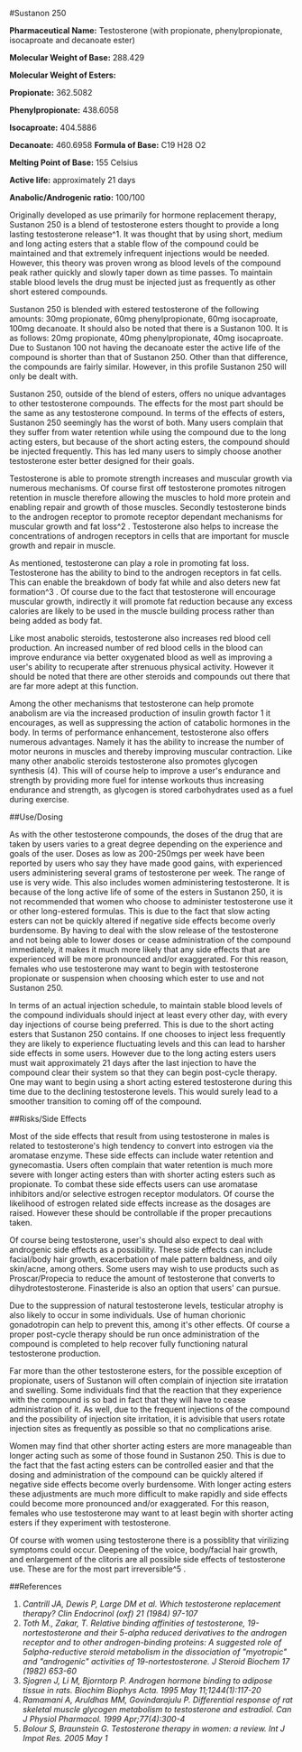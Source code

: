 #Sustanon 250

**Pharmaceutical Name:** Testosterone (with propionate, phenylpropionate, isocaproate and decanoate ester)

**Molecular Weight of Base:** 288.429

**Molecular Weight of Esters:**

**Propionate:** 362.5082

**Phenylpropionate:** 438.6058

**Isocaproate:** 404.5886

**Decanoate:** 460.6958
**Formula of Base:** C19 H28 O2

**Melting Point of Base:** 155 Celsius

**Active life:** approximately 21 days

**Anabolic/Androgenic ratio:** 100/100

Originally developed as use primarily for hormone replacement therapy, Sustanon 250 is a blend of testosterone esters thought to provide a long lasting testosterone release^1. It was thought that by using short, medium and long acting esters that a stable flow of the compound could be maintained and that extremely infrequent injections would be needed. However, this theory was proven wrong as blood levels of the compound peak rather quickly and slowly taper down as time passes. To maintain stable blood levels the drug must be injected just as frequently as other short estered compounds.

Sustanon 250 is blended with estered testosterone of the following amounts: 30mg propionate, 60mg phenylpropionate, 60mg isocaproate, 100mg decanoate. It should also be noted that there is a Sustanon 100. It is as follows: 20mg propionate, 40mg phenylpropionate, 40mg isocaproate. Due to Sustanon 100 not having the decanoate ester the active life of the compound is shorter than that of Sustanon 250. Other than that difference, the compounds are fairly similar. However, in this profile Sustanon 250 will only be dealt with.

Sustanon 250, outside of the blend of esters, offers no unique advantages to other testosterone compounds. The effects for the most part should be the same as any testosterone compound. In terms of the effects of esters, Sustanon 250 seemingly has the worst of both. Many users complain that they suffer from water retention while using the compound due to the long acting esters, but because of the short acting esters, the compound should be injected frequently. This has led many users to simply choose another testosterone ester better designed for their goals.

Testosterone is able to promote strength increases and muscular growth via numerous mechanisms. Of course first off testosterone promotes nitrogen retention in muscle therefore allowing the muscles to hold more protein and enabling repair and growth of those muscles. Secondly testosterone binds to the androgen receptor to promote receptor dependant mechanisms for muscular growth and fat loss^2 . Testosterone also helps to increase the concentrations of androgen receptors in cells that are important for muscle growth and repair in muscle.

As mentioned, testosterone can play a role in promoting fat loss. Testosterone has the ability to bind to the androgen receptors in fat cells. This can enable the breakdown of body fat while and also deters new fat formation^3 . Of course due to the fact that testosterone will encourage muscular growth, indirectly it will promote fat reduction because any excess calories are likely to be used in the muscle building process rather than being added as body fat.

Like most anabolic steroids, testosterone also increases red blood cell production. An increased number of red blood cells in the blood can improve endurance via better oxygenated blood as well as improving a user's ability to recuperate after strenuous physical activity. However it should be noted that there are other steroids and compounds out there that are far more adept at this function.

Among the other mechanisms that testosterone can help promote anabolism are via the increased production of insulin growth factor 1 it encourages, as well as suppressing the action of catabolic hormones in the body. In terms of performance enhancement, testosterone also offers numerous advantages. Namely it has the ability to increase the number of motor neurons in muscles and thereby improving muscular contraction. Like many other anabolic steroids testosterone also promotes glycogen synthesis (4). This will of course help to improve a user's endurance and strength by providing more fuel for intense workouts thus increasing endurance and strength, as glycogen is stored carbohydrates used as a fuel during exercise.

##Use/Dosing

As with the other testosterone compounds, the doses of the drug that are taken by users varies to a great degree depending on the experience and goals of the user. Doses as low as 200-250mgs per week have been reported by users who say they have made good gains, with experienced users administering several grams of testosterone per week. The range of use is very wide. This also includes women administering testosterone. It is because of the long active life of some of the esters in Sustanon 250, it is not recommended that women who choose to administer testosterone use it or other long-estered formulas. This is due to the fact that slow acting esters can not be quickly altered if negative side effects become overly burdensome. By having to deal with the slow release of the testosterone and not being able to lower doses or cease administration of the compound immediately, it makes it much more likely that any side effects that are experienced will be more pronounced and/or exaggerated. For this reason, females who use testosterone may want to begin with testosterone propionate or suspension when choosing which ester to use and not Sustanon 250.

In terms of an actual injection schedule, to maintain stable blood levels of the compound individuals should inject at least every other day, with every day injections of course being preferred. This is due to the short acting esters that Sustanon 250 contains. If one chooses to inject less frequently they are likely to experience fluctuating levels and this can lead to harsher side effects in some users. However due to the long acting esters users must wait approximately 21 days after the last injection to have the compound clear their system so that they can begin post-cycle therapy. One may want to begin using a short acting estered testosterone during this time due to the declining testosterone levels. This would surely lead to a smoother transition to coming off of the compound. 

##Risks/Side Effects

Most of the side effects that result from using testosterone in males is related to testosterone's high tendency to convert into estrogen via the aromatase enzyme. These side effects can include water retention and gynecomastia. Users often complain that water retention is much more severe with longer acting esters than with shorter acting esters such as propionate. To combat these side effects users can use aromatase inhibitors and/or selective estrogen receptor modulators. Of course the likelihood of estrogen related side effects increase as the dosages are raised. However these should be controllable if the proper precautions taken.

Of course being testosterone, user's should also expect to deal with androgenic side effects as a possibility. These side effects can include facial/body hair growth, exacerbation of male pattern baldness, and oily skin/acne, among others. Some users may wish to use products such as Proscar/Propecia to reduce the amount of testosterone that converts to dihydrotestosterone. Finasteride is also an option that users' can pursue.

Due to the suppression of natural testosterone levels, testicular atrophy is also likely to occur in some individuals. Use of human chorionic gonadotropin can help to prevent this, among it's other effects. Of course a proper post-cycle therapy should be run once administration of the compound is completed to help recover fully functioning natural testosterone production.

Far more than the other testosterone esters, for the possible exception of propionate, users of Sustanon will often complain of injection site irratation and swelling. Some individuals find that the reaction that they experience with the compound is so bad in fact that they will have to cease administration of it. As well, due to the frequent injections of the compound and the possibility of injection site irritation, it is advisible that users rotate injection sites as frequently as possible so that no complications arise.

Women may find that other shorter acting esters are more manageable than longer acting such as some of those found in Sustanon 250. This is due to the fact that the fast acting esters can be controlled easier and that the dosing and administration of the compound can be quickly altered if negative side effects become overly burdensome. With longer acting esters these adjustments are much more difficult to make rapidly and side effects could become more pronounced and/or exaggerated. For this reason, females who use testosterone may want to at least begin with shorter acting esters if they experiment with testosterone.

Of course with women using testosterone there is a possiblity that virilizing symptoms could occur. Deepening of the voice, body/facial hair growth, and enlargement of the clitoris are all possible side effects of testosterone use. These are for the most part irreversible^5 . 

##References

1. *Cantrill JA, Dewis P, Large DM et al. Which testosterone replacement therapy? Clin Endocrinol (oxf) 21 (1984) 97-107*
2. *Toth M., Zakar, T. Relative binding affinities of testosterone, 19-nortestosterone and their 5-alpha reduced derivatives to the androgen receptor and to other androgen-binding proteins: A suggested role of 5alpha-reductive steroid metabolism in the dissociation of "myotropic" and "androgenic" activities of 19-nortestosterone. J Steroid Biochem 17 (1982) 653-60*
3. *Sjogren J, Li M, Bjorntorp P. Androgen hormone binding to adipose tissue in rats. Biochim Biophys Acta. 1995 May 11;1244(1):117-20*
4. *Ramamani A, Aruldhas MM, Govindarajulu P. Differential response of rat skeletal muscle glycogen metabolism to testosterone and estradiol. Can J Physiol Pharmacol. 1999 Apr;77(4):300-4*
5. *Bolour S, Braunstein G. Testosterone therapy in women: a review. Int J Impot Res. 2005 May 1*